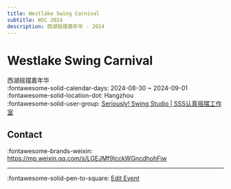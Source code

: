 ```yaml
---
title: Westlake Swing Carnival
subtitle: WSC 2024
description: 西湖摇摆嘉年华 - 2024
---
```


# Westlake Swing Carnival 

西湖摇摆嘉年华  
:fontawesome-solid-calendar-days: 2024-08-30 ~ 2024-09-01  
:fontawesome-solid-location-dot: Hangzhou  
:fontawesome-solid-user-group: [Seriously! Swing Studio | SSS认真摇摆工作室](https://swing.kids/zh_CN/seriously-swing-studio)  


## Contact

:fontawesome-brands-weixin: https://mp.weixin.qq.com/s/LGEJMf9IcckWGncdhohFiw  

---

:fontawesome-solid-pen-to-square: [Edit Event](https://github.com/swingdance/events/issues/new?assignees=&labels=update+event&projects=&template=03-update_entity.yml&title=Update%20Event%3A%202024%2Fzh_CN%20%E2%80%A2%20Westlake%20Swing%20Carnival&region=zh_CN&year=2024&id=westlake-swing-carnival-2024&name=Westlake%20Swing%20Carnival&org_id=seriously-swing-studio)
